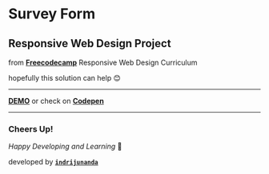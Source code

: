 # Survey Form

## Responsive Web Design Project

from **[Freecodecamp](https://www.freecodecamp.org/)** Responsive Web Design Curriculum

hopefully this solution can help 😊

-------------------

**[DEMO](https://indrijunanda.github.io/surveyform-fcc/)** or check on **[Codepen](https://codepen.io/indrijunanda/pen/RXQvwo)**

-------------------

### Cheers Up!

*Happy Developing and Learning* 💪



developed by **[`indrijunanda`](https://indrijunanda.gitlab.io/)**